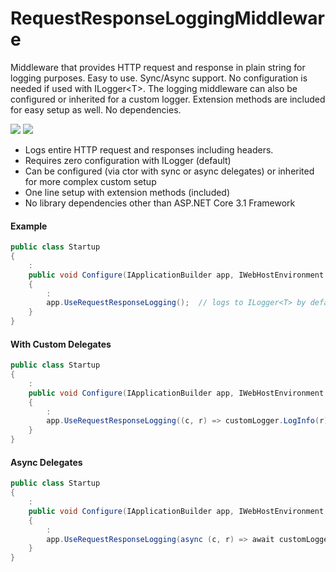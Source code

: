 # RequestResponseLoggingMiddleware
Middleware that provides HTTP request and response in plain string for logging purposes. Easy to use. Sync/Async support. No configuration is needed if used with ILogger&lt;T>. The logging middleware can also be configured or inherited for a custom logger. Extension methods are included for easy setup as well. No dependencies.

[![](https://img.shields.io/nuget/v/RequestResponseLoggingMiddleware.svg)](https://www.nuget.org/packages/RequestResponseLoggingMiddleware/)
[![](https://img.shields.io/nuget/dt/RequestResponseLoggingMiddleware)](https://www.nuget.org/packages/RequestResponseLoggingMiddleware/)

* Logs entire HTTP request and responses including headers.
* Requires zero configuration with ILogger<T> (default)
* Can be configured (via ctor with sync or async delegates) or inherited for more complex custom setup
* One line setup with extension methods (included)
* No library dependencies other than ASP.NET Core 3.1 Framework


#### Example
```csharp
public class Startup
{
    :
    public void Configure(IApplicationBuilder app, IWebHostEnvironment env)
    {
        :
        app.UseRequestResponseLogging();  // logs to ILogger<T> by default
    }
}
```

#### With Custom Delegates
```csharp
public class Startup
{
    :
    public void Configure(IApplicationBuilder app, IWebHostEnvironment env)
    {
        :
        app.UseRequestResponseLogging((c, r) => customLogger.LogInfo(r), (c, r) => customLogger.LogInfo(r));
    }
}
```

#### Async Delegates
```csharp
public class Startup
{
    :
    public void Configure(IApplicationBuilder app, IWebHostEnvironment env)
    {
        :
        app.UseRequestResponseLogging(async (c, r) => await customLogger.LogInfoAsync(r), async (c, r) => await customLogger.LogInfoAsync(r));
    }
}
```

